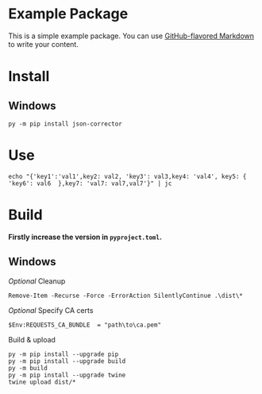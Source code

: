 # Example Package

This is a simple example package. You can use
[GitHub-flavored Markdown](https://guides.github.com/features/mastering-markdown/)
to write your content.

# Install

## Windows
```pwsh
py -m pip install json-corrector
```

# Use
```pwsh
echo "{'key1':'val1',key2: val2, 'key3': val3,key4: 'val4', key5: {  'key6': val6  },key7: 'val7: val7,val7'}" | jc
```

# Build
**Firstly increase the version in `pyproject.toml`.**
## Windows
*Optional* Cleanup
```pwsh
Remove-Item -Recurse -Force -ErrorAction SilentlyContinue .\dist\*
```

*Optional* Specify CA certs
```pwsh
$Env:REQUESTS_CA_BUNDLE  = "path\to\ca.pem"
```

Build & upload
```pwsh
py -m pip install --upgrade pip
py -m pip install --upgrade build
py -m build
py -m pip install --upgrade twine
twine upload dist/*
```